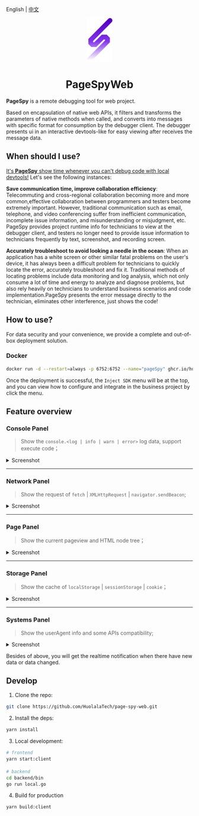 [page-spy]: https://github.com/HuolalaTech/page-spy.git 'page-spy'

English | [中文](./README_CN.md)

<p align="center">
  <img src="./logo.svg" height="120" />
</p>

<h1 align="center">PageSpyWeb</h1>

**PageSpy** is a remote debugging tool for web project.

Based on encapsulation of native web APIs, it filters and transforms the parameters of native methods when called, and converts into messages with specific format for consumption by the debugger client. The debugger presents ui in an interactive devtools-like for easy viewing after receives the message data.

## When should I use?

<u>It's **PageSpy** show time whenever you can't debug code with local devtools!</u>
Let's see the following instances:

**Save communication time, improve collaboration efficiency**: Telecommuting and cross-regional collaboration becoming more and more common,effective collaboration
between programmers and testers become extremely important. However, traditional communication such as
email, telephone, and video conferencing suffer from inefficient communication, incomplete issue information,
and misunderstanding or misjudgment, etc. PageSpy provides project runtime info for technicians to view
at the debugger client, and testers no longer need to provide issue information to technicians frequently
by text, screenshot, and recording screen.

**Accurately troubleshoot to avoid looking a needle in the ocean**: When an application has a white screen or other similar fatal problems on the user's device,
it has always been a difficult problem for technicians to quickly locate the error,
accurately troubleshoot and fix it. Traditional methods of locating problems include
data monitoring and log analysis, which not only consume a lot of time and energy
to analyze and diagnose problems, but also rely heavily on technicians to understand business
scenarios and code implementation.PageSpy presents the error message directly to the technician,
eliminates other interference, just shows the code!

## How to use?

For data security and your convenience, we provide a complete and
out-of-box deployment solution.

### Docker

```bash
docker run -d --restart=always -p 6752:6752 --name="pageSpy" ghcr.io/huolalatech/page-spy-web:release
```

Once the deployment is successful, the `Inject SDK` menu will be at the top, and you can view how to
configure and integrate in the business project by click the menu.

## Feature overview

### Console Panel

> Show the `console.<log | info | warn | error>` log data, support execute code；

<details>
  <summary>
    Screenshot
  </summary>

![](./src/assets/image/screenshot/console-panel.png)

</details>

---

### Network Panel

> Show the request of `fetch` | `XMLHttpRequest` | `navigator.sendBeacon`;

<details>
  <summary>
    Screenshot
  </summary>

![](./src/assets/image/screenshot/network-panel.png)

</details>

---

### Page Panel

> Show the current pageview and HTML node tree；

<details>
  <summary>
    Screenshot
  </summary>

![](./src/assets/image/screenshot/page-panel.png)

</details>

---

### Storage Panel

> Show the cache of `localStorage` | `sessionStorage` | `cookie`；

<details>
  <summary>
    Screenshot
  </summary>

![](./src/assets/image/screenshot/storage-panel.png)

</details>

---

### Systems Panel

> Show the userAgent info and some APIs compatibility;

<details>
  <summary>
    Screenshot
  </summary>

![](./src/assets/image/screenshot/system-panel.png)

</details>

Besides of above, you will get the realtime notification when there have new data or data changed.

## Develop

1. Clone the repo:

```bash
git clone https://github.com/HuolalaTech/page-spy-web.git
```

2. Install the deps:

```bash
yarn install
```

3. Local development:

```bash
# frontend
yarn start:client

# backend
cd backend/bin
go run local.go
```

4. Build for production

```bash
yarn build:client
```
